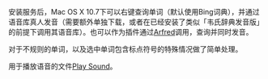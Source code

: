 安装服务后，Mac OS X 10.7下可以右键查询单词（默认使用Bing词典），并通过语音库真人发音（需要额外单独下载，或者在已经安装了类似「韦氏辞典发音版」的前提下调用其语音库）。也可以作为插件通过[Arfred](http://www.alfredapp.com/)调用，查询并同时发音。

对于不规则的单词，以及选中单词包含标点符号的特殊情况做了简单处理。

用于播放语音的文件[Play Sound](http://www.macupdate.com/app/mac/8479/play-sound)。

